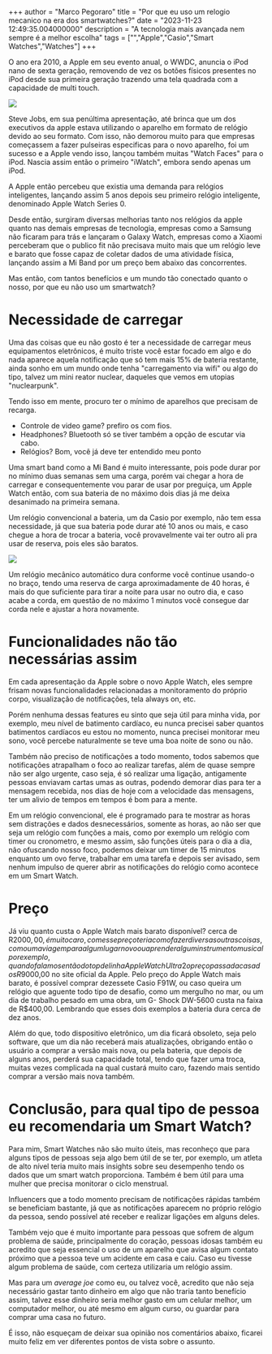 +++
  author = "Marco Pegoraro"
  title = "Por que eu uso um relogio mecanico na era dos smartwatches?"
  date = "2023-11-23 12:49:35.004000000"
  description = "A tecnologia mais avançada nem sempre é a melhor escolha"
  tags = ["","Apple","Casio","Smart Watches","Watches"] 
+++
  
O ano era 2010, a Apple em seu evento anual, o WWDC, anuncia o iPod nano de sexta geração, removendo de vez os botões físicos presentes no iPod desde sua primeira geração trazendo uma tela quadrada com a capacidade de multi touch.

![](https://marco-blog-post-images.s3.sa-east-1.amazonaws.com/2016bd39-3b5b-4131-8ecd-a0b373a357f8.jpg)

Steve Jobs, em sua penúltima apresentação, até brinca que um dos executivos da apple estava utilizando o aparelho em formato de relógio devido ao seu formato. Com isso, não demorou muito para que empresas começassem a fazer pulseiras especificas para o novo aparelho, foi um sucesso e a Apple vendo isso, lançou também muitas "Watch Faces" para o iPod. Nascia assim então o primeiro "iWatch", embora sendo apenas um iPod.

A Apple então percebeu que existia uma demanda para relógios inteligentes, lançando assim 5 anos depois seu primeiro relógio inteligente, denominado Apple Watch Series 0.

Desde então, surgiram diversas melhorias tanto nos relógios da apple quanto nas demais empresas de tecnologia, empresas como a Samsung não ficaram para trás e lançaram o Galaxy Watch, empresas como a Xiaomi perceberam que o publico fit não precisava muito mais que um relógio leve e barato que fosse capaz de coletar dados de uma atividade física, lançando assim a Mi Band por um preço bem abaixo das concorrentes.

Mas então, com tantos benefícios e um mundo tão conectado quanto o nosso, por que eu não uso um smartwatch?

# Necessidade de carregar

Uma das coisas que eu não gosto é ter a necessidade de carregar meus equipamentos eletrônicos, é muito triste você estar focado em algo e do nada aparece aquela notificação que só tem mais 15% de bateria restante, ainda sonho em um mundo onde tenha "carregamento via wifi" ou algo do tipo, talvez um mini reator nuclear, daqueles que vemos em utopias "nuclearpunk".

Tendo isso em mente, procuro ter o mínimo de aparelhos que precisam de recarga.

* Controle de video game? prefiro os com fios.
* Headphones? Bluetooth só se tiver também a opção de escutar via cabo.
* Relógios? Bom, você já deve ter entendido meu ponto

Uma smart band como a Mi Band é muito interessante, pois pode durar por no mínimo duas semanas sem uma carga, porém vai chegar a hora de carregar e consequentemente vou parar de usar por preguiça, um Apple Watch então, com sua bateria de no máximo dois dias já me deixa desanimado na primeira semana.

Um relógio convencional a bateria, um da Casio por exemplo, não tem essa necessidade, já que sua bateria pode durar até 10 anos ou mais, e caso chegue a hora de trocar a bateria, você provavelmente vai ter outro ali pra usar de reserva, pois eles são baratos.

![](https://marco-blog-post-images.s3.sa-east-1.amazonaws.com/1066d45f-f8e7-4968-9cef-c6b442a8cc9f.jpg)

Um relógio mecânico automático dura conforme você continue usando-o no braço, tendo uma reserva de carga aproximadamente de 40 horas, é mais do que suficiente para tirar a noite para usar no outro dia, e caso acabe a corda, em questão de no máximo 1 minutos você consegue dar corda nele e ajustar a hora novamente.

# Funcionalidades não tão necessárias assim

Em cada apresentação da Apple sobre o novo Apple Watch, eles sempre frisam novas funcionalidades relacionadas a monitoramento do próprio corpo, visualização de notificações, tela always on, etc.

Porém nenhuma dessas features eu sinto que seja útil para minha vida, por exemplo, meu nível de batimento cardíaco, eu nunca precisei saber quantos batimentos cardíacos eu estou no momento, nunca precisei monitorar meu sono, você percebe naturalmente se teve uma boa noite de sono ou não.

Também não preciso de notificações a todo momento, todos sabemos que notificações atrapalham o foco ao realizar tarefas, além de quase sempre não ser algo urgente, caso seja, é só realizar uma ligação, antigamente pessoas enviavam cartas umas as outras, podendo demorar dias para ter a mensagem recebida, nos dias de hoje com a velocidade das mensagens, ter um alivio de tempos em tempos é bom para a mente.

Em um relógio convencional, ele é programado para te mostrar as horas sem distrações e dados desnecessários, somente as horas, ao não ser que seja um relógio com funções a mais, como por exemplo um relógio com timer ou cronometro, e mesmo assim, são funções úteis para o dia a dia, não ofuscando nosso foco, podemos deixar um timer de 15 minutos enquanto um ovo ferve, trabalhar em uma tarefa e depois ser avisado, sem nenhum impulso de querer abrir as notificações do relógio como acontece em um Smart Watch.

# Preço

Já viu quanto custa o Apple Watch mais barato disponível? cerca de R$2000,00, é muito caro, com esse preço teria como fazer diversas outras coisas, como uma viagem para algum lugar novo ou aprender algum instrumento musical por exemplo, quando falamos então do top de linha Apple Watch Ultra 2 o preço passa da casa dos R$9000,00 no site oficial da Apple. Pelo preço do Apple Watch mais barato, é possível comprar dezessete Casio F91W, ou caso queira um relógio que aguente todo tipo de desafio, como um mergulho no mar, ou um dia de trabalho pesado em uma obra, um G- Shock DW-5600 custa na faixa de R$400,00\. Lembrando que esses dois exemplos a bateria dura cerca de dez anos.

Além do que, todo dispositivo eletrônico, um dia ficará obsoleto, seja pelo software, que um dia não receberá mais atualizações, obrigando então o usuário a comprar a versão mais nova, ou pela bateria, que depois de alguns anos, perderá sua capacidade total, tendo que fazer uma troca, muitas vezes complicada na qual custará muito caro, fazendo mais sentido comprar a versão mais nova também.

# Conclusão, para qual tipo de pessoa eu recomendaria um Smart Watch?

Para mim, Smart Watches não são muito úteis, mas reconheço que para alguns tipos de pessoas seja algo bem útil de se ter, por exemplo, um atleta de alto nível teria muito mais insights sobre seu desempenho tendo os dados que um smart watch proporciona. Também é bem útil para uma mulher que precisa monitorar o ciclo menstrual.

Influencers que a todo momento precisam de notificações rápidas também se beneficiam bastante, já que as notificações aparecem no próprio relógio da pessoa, sendo possível até receber e realizar ligações em alguns deles.

Também vejo que é muito importante para pessoas que sofrem de algum problema de saúde, principalmente do coração, pessoas idosas também eu acredito que seja essencial o uso de um aparelho que avisa algum contato próximo que a pessoa teve um acidente em casa e caiu. Caso eu tivesse algum problema de saúde, com certeza utilizaria um relógio assim.

Mas para um _average joe_ como eu, ou talvez você, acredito que não seja necessário gastar tanto dinheiro em algo que não traria tanto benefício assim, talvez esse dinheiro seria melhor gasto em um celular melhor, um computador melhor, ou até mesmo em algum curso, ou guardar para comprar uma casa no futuro.

  
É isso, não esqueçam de deixar sua opinião nos comentários abaixo, ficarei muito feliz em ver diferentes pontos de vista sobre o assunto.